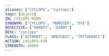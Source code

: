 ```yaml
---
aliases: ['CYCLOPS', 'cyclops']
tags: [object]
IN: CYCLOPS-ROOM
SYNONYM: ['CYCLOPS', 'MONSTER', 'EYE']
ADJECTIVE: ['HUNGRY', 'GIANT']
DESC: "cyclops"
FLAGS: ['ACTORBIT', 'NDESCBIT', 'TRYTAKEBIT']
ACTION: CYCLOPS-FCN
STRENGTH: 10000
---
```

